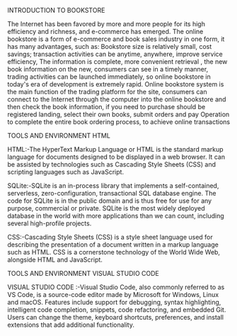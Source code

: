 INTRODUCTION TO BOOKSTORE

The Internet has been favored by more and more 
people for its high efficiency and richness, and 
e-commerce has emerged. The online bookstore is 
a form of e-commerce and book sales industry in 
one form, it has many advantages, such 
as: Bookstore size is relatively small, cost savings; 
transaction activities can be anytime, anywhere, 
improve service efficiency, The information is 
complete, more convenient retrieval , the new 
book information on the new, consumers can see 
in a timely manner, trading activities can be 
launched immediately, so online bookstore in 
today's era of development is extremely rapid. 
Online bookstore system is the main function of 
the trading platform for the site, consumers can 
connect to the Internet through the computer into 
the online bookstore and then check the 
book information, if you need to purchase should 
be registered landing, select their own books, 
submit orders and pay Operation to complete the 
entire book ordering process, to achieve online 
transactions


TOOLS AND  ENVIRONMENT HTML

HTML:-The HyperText Markup Language or HTML is the 
standard markup language for documents designed to be 
displayed in a web browser. It can be assisted by 
technologies such as Cascading Style 
Sheets (CSS) and scripting languages such 
as JavaScript.

SQLite:-SQLite is an in-process library that 
implements a self-contained, serverless, 
zero-configuration, transactional SQL database 
engine. The code for SQLite is in the public 
domain and is thus free for use for any purpose, 
commercial or private. SQLite is the most widely 
deployed database in the world with more 
applications than we can count, including 
several high-profile projects. 

CSS:-Cascading Style Sheets (CSS) is a style 
sheet language used for describing the 
presentation of a document written in a markup 
language such as HTML. CSS is a cornerstone 
technology of the World Wide Web, alongside 
HTML and JavaScript.


TOOLS AND  ENVIRONMENT VISUAL STUDIO CODE

VISUAL STUDIO CODE :-Visual Studio Code, also 
commonly referred to as VS Code, is a 
source-code editor made by Microsoft for 
Windows, Linux and macOS. Features include 
support for debugging, syntax highlighting, 
intelligent code completion, snippets, code 
refactoring, and embedded Git. Users can 
change the theme, keyboard shortcuts, 
preferences, and install extensions that add 
additional functionality. 
